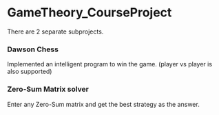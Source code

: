 # GameTheory_CourseProject

There are 2 separate subprojects.

### Dawson Chess
Implemented an intelligent program to win the game. (player vs player is also supported)

### Zero-Sum Matrix solver
Enter any Zero-Sum matrix and get the best strategy as the answer.
